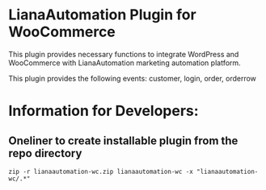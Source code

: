 # LianaAutomation Plugin for WooCommerce

This plugin provides necessary functions to integrate WordPress and WooCommerce with LianaAutomation marketing automation platform.

This plugin provides the following events: customer, login, order, orderrow

# Information for Developers:

## Oneliner to create installable plugin from the repo directory

```
zip -r lianaautomation-wc.zip lianaautomation-wc -x "lianaautomation-wc/.*"
```
